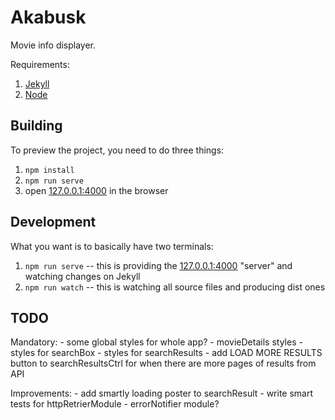 # Akabusk

Movie info displayer.

Requirements:
1. [Jekyll](http://jekyllrb.com/)
2. [Node](https://nodejs.org)

## Building

To preview the project, you need to do three things:
1. `npm install`
2. `npm run serve`
3. open [127.0.0.1:4000](http://127.0.0.1:4000/) in the browser

## Development

What you want is to basically have two terminals:
1. `npm run serve` -- this is providing the [127.0.0.1:4000](http://127.0.0.1:4000/) "server" and watching changes on Jekyll
2. `npm run watch` -- this is watching all source files and producing dist ones

## TODO

Mandatory:
    - some global styles for whole app?
    - movieDetails styles
    - styles for searchBox
    - styles for searchResults
    - add LOAD MORE RESULTS button to searchResultsCtrl for when there are more pages of results from API

Improvements:
    - add smartly loading poster to searchResult
    - write smart tests for httpRetrierModule
    - errorNotifier module?
